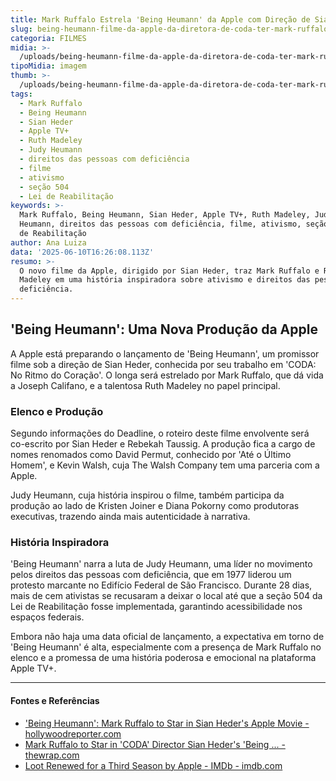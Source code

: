 ```yaml
---
title: Mark Ruffalo Estrela 'Being Heumann' da Apple com Direção de Sian Heder
slug: being-heumann-filme-da-apple-da-diretora-de-coda-ter-mark-ruffalo
categoria: FILMES
midia: >-
  /uploads/being-heumann-filme-da-apple-da-diretora-de-coda-ter-mark-ruffalo-thumb.png
tipoMidia: imagem
thumb: >-
  /uploads/being-heumann-filme-da-apple-da-diretora-de-coda-ter-mark-ruffalo-thumb.png
tags:
  - Mark Ruffalo
  - Being Heumann
  - Sian Heder
  - Apple TV+
  - Ruth Madeley
  - Judy Heumann
  - direitos das pessoas com deficiência
  - filme
  - ativismo
  - seção 504
  - Lei de Reabilitação
keywords: >-
  Mark Ruffalo, Being Heumann, Sian Heder, Apple TV+, Ruth Madeley, Judy
  Heumann, direitos das pessoas com deficiência, filme, ativismo, seção 504, Lei
  de Reabilitação
author: Ana Luiza
data: '2025-06-10T16:26:08.113Z'
resumo: >-
  O novo filme da Apple, dirigido por Sian Heder, traz Mark Ruffalo e Ruth
  Madeley em uma história inspiradora sobre ativismo e direitos das pessoas com
  deficiência.
---
```


## 'Being Heumann': Uma Nova Produção da Apple

A Apple está preparando o lançamento de 'Being Heumann', um promissor filme sob a direção de Sian Heder, conhecida por seu trabalho em 'CODA: No Ritmo do Coração'. O longa será estrelado por Mark Ruffalo, que dá vida a Joseph Califano, e a talentosa Ruth Madeley no papel principal.

### Elenco e Produção

Segundo informações do Deadline, o roteiro deste filme envolvente será co-escrito por Sian Heder e Rebekah Taussig. A produção fica a cargo de nomes renomados como David Permut, conhecido por 'Até o Último Homem', e Kevin Walsh, cuja The Walsh Company tem uma parceria com a Apple.

Judy Heumann, cuja história inspirou o filme, também participa da produção ao lado de Kristen Joiner e Diana Pokorny como produtoras executivas, trazendo ainda mais autenticidade à narrativa.

### História Inspiradora

'Being Heumann' narra a luta de Judy Heumann, uma líder no movimento pelos direitos das pessoas com deficiência, que em 1977 liderou um protesto marcante no Edifício Federal de São Francisco. Durante 28 dias, mais de cem ativistas se recusaram a deixar o local até que a seção 504 da Lei de Reabilitação fosse implementada, garantindo acessibilidade nos espaços federais.

Embora não haja uma data oficial de lançamento, a expectativa em torno de 'Being Heumann' é alta, especialmente com a presença de Mark Ruffalo no elenco e a promessa de uma história poderosa e emocional na plataforma Apple TV+.

---

#### Fontes e Referências

- ['Being Heumann': Mark Ruffalo to Star in Sian Heder's Apple Movie - hollywoodreporter.com](https://www.hollywoodreporter.com/movies/movie-news/being-heumann-mark-ruffalo-sian-heder-1236261259/)
- [Mark Ruffalo to Star in 'CODA' Director Sian Heder's 'Being ... - thewrap.com](https://www.thewrap.com/mark-ruffalo-to-star-in-coda-director-sian-heders-being-heumann/)
- [Loot Renewed for a Third Season by Apple - IMDb - imdb.com](https://www.imdb.com/news/ni64704025/)
